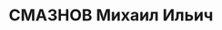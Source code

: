 ---
title: СМАЗНОВ Михаил Ильич
description: 'Род. в 1898. Проживал: г. Оренбург. Делопроизводитель школа № 22

  Приговор: ВК ВС СССР, 29.01.1938 – ВМН.

  Реабилитирован 04.04.1957'
---